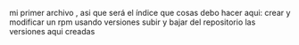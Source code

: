 mi primer archivo , asi que será el índice
que cosas debo hacer aqui:
crear y modificar un rpm usando versiones
subir y bajar del repositorio las versiones aqui creadas

